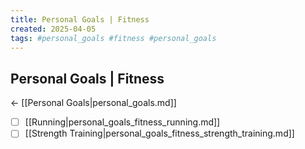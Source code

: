 ```yaml
---
title: Personal Goals | Fitness
created: 2025-04-05
tags: #personal_goals #fitness #personal_goals
---
```


## Personal Goals | Fitness
← [[Personal Goals|personal_goals.md]]

- [ ] [[Running|personal_goals_fitness_running.md]]
- [ ] [[Strength Training|personal_goals_fitness_strength_training.md]]